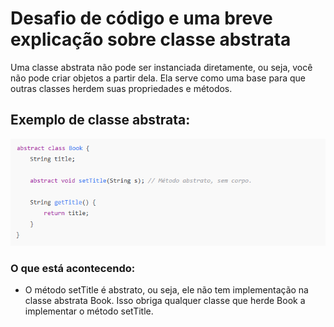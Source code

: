 # Desafio de código e uma breve explicação sobre classe abstrata

Uma classe abstrata não pode ser instanciada diretamente, ou seja, você não pode criar objetos a partir dela. Ela serve como uma base para que outras classes herdem suas propriedades e métodos.

## Exemplo de classe abstrata:
![imagem/exemplo1.png](imagem/exemplo1.png)

### O que está acontecendo:
- O método setTitle é abstrato, ou seja, ele não tem implementação na classe abstrata Book. Isso obriga qualquer classe que herde Book a implementar o método setTitle.

